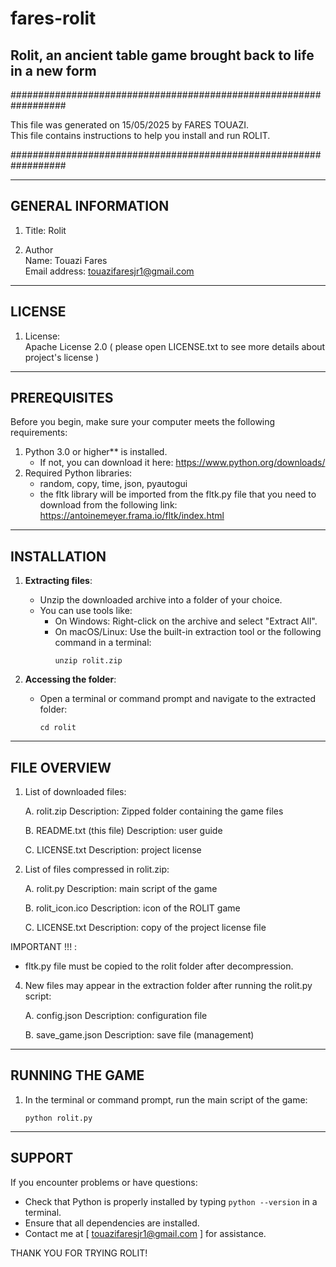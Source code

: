 # fares-rolit
Rolit, an ancient table game brought back to life in a new form
---------------------------------------------------------------
##################################################################

This file was generated on 15/05/2025 by FARES TOUAZI.  
This file contains instructions to help you install and run ROLIT.

##################################################################

-----------------------  
GENERAL INFORMATION  
-----------------------  
1. Title: Rolit  

2. Author  
   Name: Touazi Fares  
   Email address: touazifaresjr1@gmail.com  

-------  
LICENSE  
-------  
1. License:  
   Apache License 2.0 ( please open LICENSE.txt to see more details about project's license )

----------  
PREREQUISITES  
----------  
Before you begin, make sure your computer meets the following requirements:  

1. Python 3.0 or higher** is installed.  
   - If not, you can download it here: https://www.python.org/downloads/  
2. Required Python libraries:  
   - random, copy, time, json, pyautogui  
   - the fltk library will be imported from the fltk.py file that you need to download from the following link: https://antoinemeyer.frama.io/fltk/index.html

------------  
INSTALLATION  
------------  
1. **Extracting files**:  
   - Unzip the downloaded archive into a folder of your choice.  
   - You can use tools like:  
     - On Windows: Right-click on the archive and select "Extract All".  
     - On macOS/Linux: Use the built-in extraction tool or the following command in a terminal:  
       ```  
       unzip rolit.zip  
       ```  

2. **Accessing the folder**:
   - Open a terminal or command prompt and navigate to the extracted folder:
     ```
     cd rolit
     ```

-------------------
FILE OVERVIEW
-------------------
1. List of downloaded files:

   A. rolit.zip
      Description: Zipped folder containing the game files

   B. README.txt (this file)
      Description: user guide

   C. LICENSE.txt
      Description: project license

2. List of files compressed in rolit.zip:

   A. rolit.py
      Description: main script of the game

   B. rolit_icon.ico
      Description: icon of the ROLIT game
  
   C. LICENSE.txt
      Description: copy of the project license file


IMPORTANT !!! :
   - fltk.py file must be copied to the rolit folder after decompression.

4. New files may appear in the extraction folder after running the rolit.py script:

   A. config.json
      Description: configuration file

   B. save_game.json
      Description: save file (management)

-------------
RUNNING THE GAME
-------------
1. In the terminal or command prompt, run the main script of the game:
    ```
    python rolit.py
    ```

----------
SUPPORT
----------
If you encounter problems or have questions:

- Check that Python is properly installed by typing ```python --version``` in a terminal.
- Ensure that all dependencies are installed.
- Contact me at [ touazifaresjr1@gmail.com ] for assistance.

THANK YOU FOR TRYING ROLIT!
